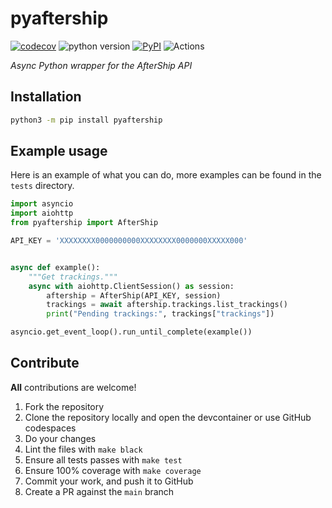 # pyaftership

[![codecov](https://codecov.io/gh/ludeeus/pyaftership/branch/main/graph/badge.svg)](https://codecov.io/gh/ludeeus/pyaftership)
![python version](https://img.shields.io/badge/Python-3.7=><=3.9-blue.svg)
[![PyPI](https://img.shields.io/pypi/v/pyaftership)](https://pypi.org/project/pyaftership)
![Actions](https://github.com/ludeeus/pyaftership/workflows/Actions/badge.svg?branch=main)

_Async Python wrapper for the AfterShip API_

## Installation

```bash
python3 -m pip install pyaftership
```

## Example usage

Here is an example of what you can do, more examples can be found in the `tests` directory.

```python
import asyncio
import aiohttp
from pyaftership import AfterShip

API_KEY = 'XXXXXXXX0000000000XXXXXXXX0000000XXXXX000'


async def example():
    """Get trackings."""
    async with aiohttp.ClientSession() as session:
        aftership = AfterShip(API_KEY, session)
        trackings = await aftership.trackings.list_trackings()
        print("Pending trackings:", trackings["trackings"])

asyncio.get_event_loop().run_until_complete(example())
```

## Contribute

**All** contributions are welcome!

1. Fork the repository
2. Clone the repository locally and open the devcontainer or use GitHub codespaces
3. Do your changes
4. Lint the files with `make black`
5. Ensure all tests passes with `make test`
6. Ensure 100% coverage with `make coverage`
7. Commit your work, and push it to GitHub
8. Create a PR against the `main` branch